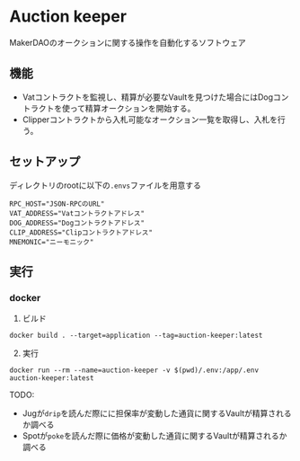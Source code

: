 # Auction keeper

MakerDAOのオークションに関する操作を自動化するソフトウェア

## 機能

- Vatコントラクトを監視し、精算が必要なVaultを見つけた場合にはDogコントラクトを使って精算オークションを開始する。
- Clipperコントラクトから入札可能なオークション一覧を取得し、入札を行う。

## セットアップ

ディレクトリのrootに以下の`.envs`ファイルを用意する

```
RPC_HOST="JSON-RPCのURL"
VAT_ADDRESS="Vatコントラクトアドレス"
DOG_ADDRESS="Dogコントラクトアドレス"
CLIP_ADDRESS="Clipコントラクトアドレス"
MNEMONIC="ニーモニック"
```

## 実行

### docker

1. ビルド

```
docker build . --target=application --tag=auction-keeper:latest
```

2. 実行

```
docker run --rm --name=auction-keeper -v $(pwd)/.env:/app/.env auction-keeper:latest
```

TODO:

- Jugが`drip`を読んだ際にに担保率が変動した通貨に関するVaultが精算されるか調べる
- Spotが`poke`を読んだ際に価格が変動した通貨に関するVaultが精算されるか調べる
